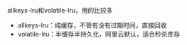 allkeys-lru和volatile-lru，用的比较多
  - allkeys-lru：纯缓存，不管有没有过期时间，直接回收
  - volatile-lru：半缓存半持久化，阿里云默认，适合秒杀库存